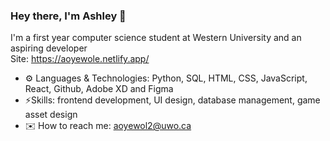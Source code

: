 ### Hey there, I'm Ashley 👋
I'm a first year computer science student at Western University and an aspiring developer
<br /> Site: https://aoyewole.netlify.app/
- ⚙️ Languages & Technologies: Python, SQL, HTML, CSS, JavaScript, React, Github, Adobe XD and Figma
- ⚡Skills: frontend development, UI design, database management, game asset design
- ✉️ How to reach me: aoyewol2@uwo.ca
